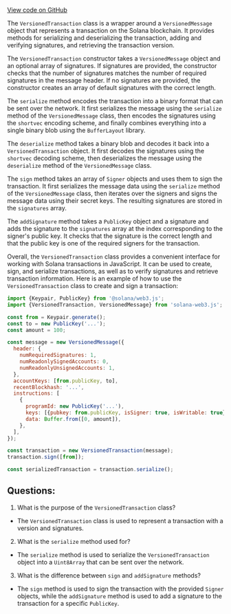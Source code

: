 [View code on GitHub](https://github.com/solana-labs/solana-web3.js/blob/master/packages/library-legacy/src/transaction/versioned.ts)

The `VersionedTransaction` class is a wrapper around a `VersionedMessage` object that represents a transaction on the Solana blockchain. It provides methods for serializing and deserializing the transaction, adding and verifying signatures, and retrieving the transaction version.

The `VersionedTransaction` constructor takes a `VersionedMessage` object and an optional array of signatures. If signatures are provided, the constructor checks that the number of signatures matches the number of required signatures in the message header. If no signatures are provided, the constructor creates an array of default signatures with the correct length.

The `serialize` method encodes the transaction into a binary format that can be sent over the network. It first serializes the message using the `serialize` method of the `VersionedMessage` class, then encodes the signatures using the `shortvec` encoding scheme, and finally combines everything into a single binary blob using the `BufferLayout` library.

The `deserialize` method takes a binary blob and decodes it back into a `VersionedTransaction` object. It first decodes the signatures using the `shortvec` decoding scheme, then deserializes the message using the `deserialize` method of the `VersionedMessage` class.

The `sign` method takes an array of `Signer` objects and uses them to sign the transaction. It first serializes the message data using the `serialize` method of the `VersionedMessage` class, then iterates over the signers and signs the message data using their secret keys. The resulting signatures are stored in the `signatures` array.

The `addSignature` method takes a `PublicKey` object and a signature and adds the signature to the `signatures` array at the index corresponding to the signer's public key. It checks that the signature is the correct length and that the public key is one of the required signers for the transaction.

Overall, the `VersionedTransaction` class provides a convenient interface for working with Solana transactions in JavaScript. It can be used to create, sign, and serialize transactions, as well as to verify signatures and retrieve transaction information. Here is an example of how to use the `VersionedTransaction` class to create and sign a transaction:

```javascript
import {Keypair, PublicKey} from '@solana/web3.js';
import {VersionedTransaction, VersionedMessage} from 'solana-web3.js';

const from = Keypair.generate();
const to = new PublicKey('...');
const amount = 100;

const message = new VersionedMessage({
  header: {
    numRequiredSignatures: 1,
    numReadonlySignedAccounts: 0,
    numReadonlyUnsignedAccounts: 1,
  },
  accountKeys: [from.publicKey, to],
  recentBlockhash: '...',
  instructions: [
    {
      programId: new PublicKey('...'),
      keys: [{pubkey: from.publicKey, isSigner: true, isWritable: true}],
      data: Buffer.from([0, amount]),
    },
  ],
});

const transaction = new VersionedTransaction(message);
transaction.sign([from]);

const serializedTransaction = transaction.serialize();
```
## Questions: 
 1. What is the purpose of the `VersionedTransaction` class?
- The `VersionedTransaction` class is used to represent a transaction with a version and signatures.

2. What is the `serialize` method used for?
- The `serialize` method is used to serialize the `VersionedTransaction` object into a `Uint8Array` that can be sent over the network.

3. What is the difference between `sign` and `addSignature` methods?
- The `sign` method is used to sign the transaction with the provided `Signer` objects, while the `addSignature` method is used to add a signature to the transaction for a specific `PublicKey`.